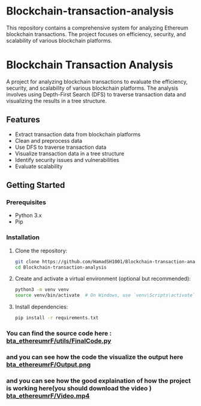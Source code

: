 # Blockchain-transaction-analysis
This repository contains a comprehensive system for analyzing Ethereum blockchain transactions. The project focuses on efficiency, security, and scalability of various blockchain platforms. 


# Blockchain Transaction Analysis

A project for analyzing blockchain transactions to evaluate the efficiency, security, and scalability of various blockchain platforms. The analysis involves using Depth-First Search (DFS) to traverse transaction data and visualizing the results in a tree structure.

## Features

- Extract transaction data from blockchain platforms
- Clean and preprocess data
- Use DFS to traverse transaction data
- Visualize transaction data in a tree structure
- Identify security issues and vulnerabilities
- Evaluate scalability

## Getting Started

### Prerequisites

- Python 3.x
- Pip

### Installation

1. Clone the repository:
    ```sh
    git clone https://github.com/HamadSH1001/Blockchain-transaction-analysis.git
    cd Blockchain-transaction-analysis
    ```

2. Create and activate a virtual environment (optional but recommended):
    ```sh
    python3 -m venv venv
    source venv/bin/activate  # On Windows, use `venv\Scripts\activate`
    ```

3. Install dependencies:
    ```sh
    pip install -r requirements.txt
    ```
### You can find the source code here : [bta_ethereumrF/utils/FinalCode.py](bta_ethereumrF/utils/FinalCode.py)
### and you can see how the code the visualize the output here [bta_ethereumrF/Output.png](bta_ethereumrF/Output.png)
### and you can see how the good explaination of how the project is working here(you should download the video ) [bta_ethereumrF/Video.mp4](bta_ethereumrF/Video.mp4)
